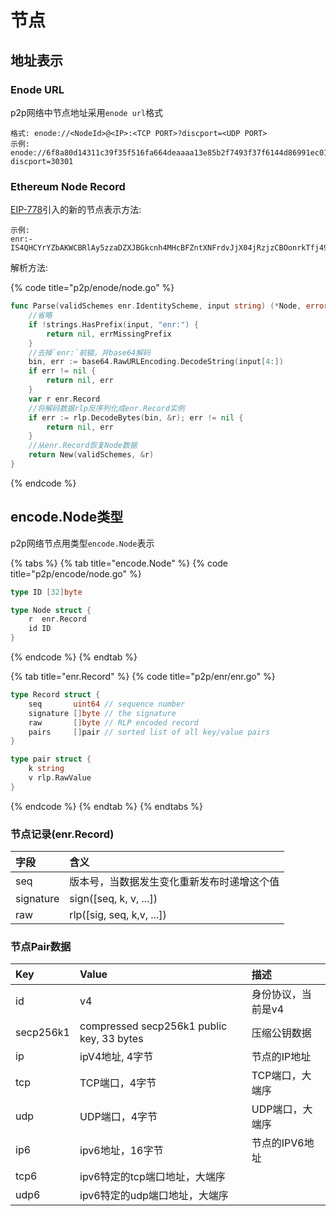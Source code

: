 # 节点

## 地址表示

### Enode URL

p2p网络中节点地址采用`enode url`格式

```text
格式: enode://<NodeId>@<IP>:<TCP PORT>?discport=<UDP PORT>
示例: 
enode://6f8a80d14311c39f35f516fa664deaaaa13e85b2f7493f37f6144d86991ec012937307647bd3b9a82abe2974e1407241d54947bbb39763a4cac9f77166ad92a0@10.3.58.6:30303?discport=30301
```

### Ethereum Node Record

[EIP-778](https://eips.ethereum.org/EIPS/eip-778)引入的新的节点表示方法:

```text
示例: 
enr:-IS4QHCYrYZbAKWCBRlAy5zzaDZXJBGkcnh4MHcBFZntXNFrdvJjX04jRzjzCBOonrkTfj499SZuOh8R33Ls8RRcy5wBgmlkgnY0gmlwhH8AAAGJc2VjcDI1NmsxoQPKY0yuDUmstAHYpMa2_oxVtw0RW_QAdpzBQA8yWM0xOIN1ZHCCdl8
```

解析方法:

{% code title="p2p/enode/node.go" %}
```go
func Parse(validSchemes enr.IdentityScheme, input string) (*Node, error) {
	//省略
	if !strings.HasPrefix(input, "enr:") {
		return nil, errMissingPrefix
	}
	//去掉`enr:`前辍，并base64解码
	bin, err := base64.RawURLEncoding.DecodeString(input[4:])
	if err != nil {
		return nil, err
	}
	var r enr.Record
	//将解码数据rlp反序列化成enr.Record实例
	if err := rlp.DecodeBytes(bin, &r); err != nil {
		return nil, err
	}
	//从enr.Record恢复Node数据
	return New(validSchemes, &r)
}
```
{% endcode %}

## encode.Node类型

p2p网络节点用类型`encode.Node`表示

{% tabs %}
{% tab title="encode.Node" %}
{% code title="p2p/encode/node.go" %}
```go
type ID [32]byte

type Node struct {
	r  enr.Record
	id ID
}
```
{% endcode %}
{% endtab %}

{% tab title="enr.Record" %}
{% code title="p2p/enr/enr.go" %}
```go
type Record struct {
	seq       uint64 // sequence number
	signature []byte // the signature
	raw       []byte // RLP encoded record
	pairs     []pair // sorted list of all key/value pairs
}

type pair struct {
	k string
	v rlp.RawValue
}
```
{% endcode %}
{% endtab %}
{% endtabs %}

### 节点记录\(enr.Record\)

| 字段 | 含义 |
| :--- | :--- |
| seq | 版本号，当数据发生变化重新发布时递增这个值 |
| signature | sign\(\[seq, k, v, ...\]\) |
| raw | rlp\(\[sig, seq, k,v, ...\]\) |

### 节点Pair数据

| Key | Value | 描述 |
| :--- | :--- | :--- |
| id | v4 | 身份协议，当前是v4 |
| secp256k1 | compressed secp256k1 public key, 33 bytes | 压缩公钥数据 |
| ip | ipV4地址, 4字节 | 节点的IP地址 |
| tcp | TCP端口，4字节 | TCP端口，大端序 |
| udp | UDP端口，4字节 | UDP端口，大端序 |
| ip6 | ipv6地址，16字节 | 节点的IPV6地址 |
| tcp6 | ipv6特定的tcp端口地址，大端序 |  |
| udp6 | ipv6特定的udp端口地址，大端序 |  |

